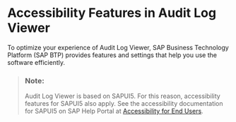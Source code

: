 <!-- loiobf36fd1d62b04e259c06f1b61b3f80c5 -->

# Accessibility Features in Audit Log Viewer

To optimize your experience of Audit Log Viewer, SAP Business Technology Platform \(SAP BTP\) provides features and settings that help you use the software efficiently.



> ### Note:  
> Audit Log Viewer is based on SAPUI5. For this reason, accessibility features for SAPUI5 also apply. See the accessibility documentation for SAPUI5 on SAP Help Portal at [Accessibility for End Users](https://help.sap.com/docs/SAPUI5/bc5a64aac808463baa95b4230f221716/f562835d0b4e44129aa24a17551a0baa.html).

